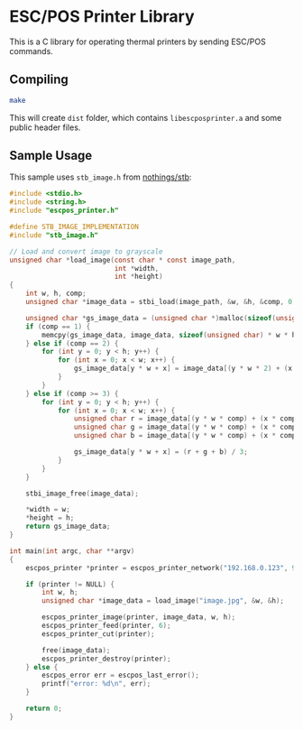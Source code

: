 # ESC/POS Printer Library

This is a C library for operating thermal printers by sending ESC/POS commands.

## Compiling

```sh
make
```

This will create `dist` folder, which contains `libescposprinter.a` and some public header files.

## Sample Usage

This sample uses `stb_image.h` from [nothings/stb](https://github.com/nothings/stb):

```c
#include <stdio.h>
#include <string.h>
#include "escpos_printer.h"

#define STB_IMAGE_IMPLEMENTATION
#include "stb_image.h"

// Load and convert image to grayscale
unsigned char *load_image(const char * const image_path,
                          int *width,
                          int *height)
{
    int w, h, comp;
    unsigned char *image_data = stbi_load(image_path, &w, &h, &comp, 0);

    unsigned char *gs_image_data = (unsigned char *)malloc(sizeof(unsigned char) * w * h);
    if (comp == 1) {
        memcpy(gs_image_data, image_data, sizeof(unsigned char) * w * h);
    } else if (comp == 2) {
        for (int y = 0; y < h; y++) {
            for (int x = 0; x < w; x++) {
                gs_image_data[y * w + x] = image_data[(y * w * 2) + (x * 2)];
            }
        }
    } else if (comp >= 3) {
        for (int y = 0; y < h; y++) {
            for (int x = 0; x < w; x++) {
                unsigned char r = image_data[(y * w * comp) + (x * comp)];
                unsigned char g = image_data[(y * w * comp) + (x * comp) + 1];
                unsigned char b = image_data[(y * w * comp) + (x * comp) + 2];

                gs_image_data[y * w + x] = (r + g + b) / 3;
            }
        }
    }

    stbi_image_free(image_data);

    *width = w;
    *height = h;
    return gs_image_data;
}

int main(int argc, char **argv)
{
    escpos_printer *printer = escpos_printer_network("192.168.0.123", 9100);

    if (printer != NULL) {
        int w, h;
        unsigned char *image_data = load_image("image.jpg", &w, &h);

        escpos_printer_image(printer, image_data, w, h);
        escpos_printer_feed(printer, 6);
        escpos_printer_cut(printer);

        free(image_data);
        escpos_printer_destroy(printer);
    } else {
        escpos_error err = escpos_last_error();
        printf("error: %d\n", err);
    }

    return 0;
}
```
